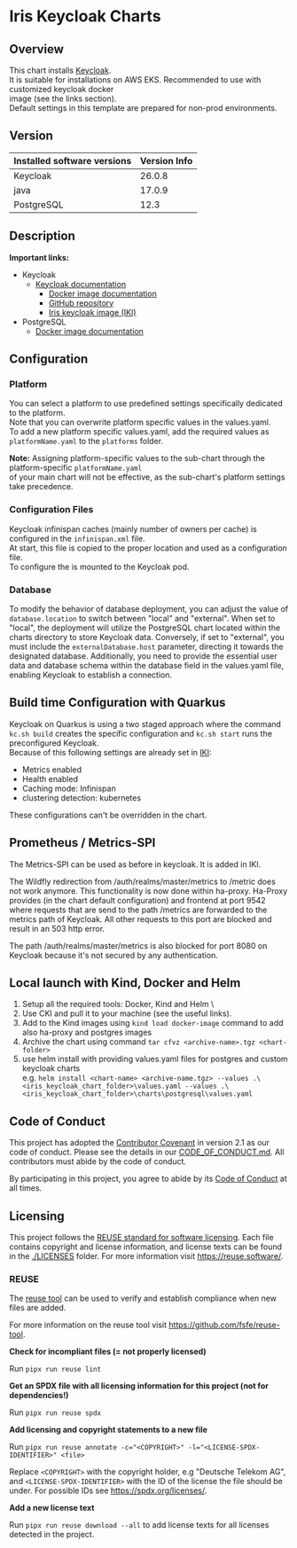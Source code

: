 <!--
SPDX-FileCopyrightText: 2023 Deutsche Telekom AG

SPDX-License-Identifier: CC0-1.0    
-->

# Iris Keycloak Charts

## Overview

This chart installs [Keycloak](https://www.keycloak.org/documentation.html). \
It is suitable for installations on AWS EKS. Recommended to use with customized keycloak docker \
image (see the links section). \
Default settings in this template are prepared for non-prod environments.

## Version

| Installed software versions | Version Info |    
|-----------------------------|--------------|
| Keycloak                    | 26.0.8       |
| java                        | 17.0.9       |
| PostgreSQL                  | 12.3         |

## Description

**Important links:**

- Keycloak
  - [Keycloak documentation](https://www.keycloak.org/docs/latest/release_notes/index.html#keycloak-26-0-0)
    - [Docker image documentation](https://hub.docker.com/r/jboss/keycloak/)
    - [GitHub repository](https://github.com/keycloak/keycloak)
    - [Iris keycloak image (IKI)](https://github.com/telekom/iris-image)
- PostgreSQL
    - [Docker image documentation](https://hub.docker.com/_/postgres)

## Configuration

### Platform

You can select a platform to use predefined settings specifically dedicated to the platform. \
Note that you can overwrite platform specific values in the values.yaml. \
To add a new platform specific values.yaml, add the required values as `platformName.yaml` to the `platforms` folder.

**Note:** Assigning platform-specific values to the sub-chart through the platform-specific `platformName.yaml` \
of your main chart will not be effective, as the sub-chart's platform settings take precedence.

### Configuration Files

Keycloak infinispan caches (mainly number of owners per cache) is configured in the `infinispan.xml` file. \
At start, this file is copied to the proper location and used as a configuration file. \
To configure the is mounted to the Keycloak pod.

### Database

To modify the behavior of database deployment, you can adjust the value of `database.location` to switch between "local"
and "external". When set to "local", the deployment will utilize the PostgreSQL chart located within the charts
directory to store Keycloak data. Conversely, if set to "external", you must include the `externalDatabase.host`
parameter, directing it towards the designated database. Additionally, you need to provide the essential user data and
database schema within the database field in the values.yaml file, enabling Keycloak to establish a connection.

## Build time Configuration with Quarkus

Keycloak on Quarkus is using a two staged approach where the command `kc.sh build` creates the specific configuration
and `kc.sh start` runs the preconfigured Keycloak. \
Because of this following settings are already set in [IKI](https://github.com/telekom/iris-image):

- Metrics enabled
- Health enabled
- Caching mode: Infinispan
- clustering detection: kubernetes

These configurations can't be overridden in the chart.

## Prometheus / Metrics-SPI

The Metrics-SPI can be used as before in keycloak. It is added in IKI.

The Wildfly redirection from /auth/realms/master/metrics to /metric does not work anymore. This functionality is now
done within ha-proxy.
Ha-Proxy provides (in the chart default configuration) and frontend at port 9542 where requests that are send to the
path /metrics are forwarded to the metrics path of Keycloak.
All other requests to this port are blocked and result in an 503 http error.

The path /auth/realms/master/metrics is also blocked for port 8080 on Keycloak because it's not secured by any
authentication.

## Local launch with Kind, Docker and Helm

1. Setup all the required tools: Docker, Kind and Helm \
2. Use CKI and pull it to your machine (see the useful links).
3. Add to the Kind images using `kind load docker-image` command  to add also ha-proxy and postgres images
4. Archive the chart using command `tar cfvz <archive-name>.tgz <chart-folder>`
5. use helm install with providing values.yaml files for postgres and custom keycloak charts \
   e.g. `helm install <chart-name> <archive-name.tgz> --values .\<iris_keycloak_chart_folder>\values.yaml --values .\<iris_keycloak_chart_folder>\charts\postgresql\values.yaml`

## Code of Conduct

This project has adopted the [Contributor Covenant](https://www.contributor-covenant.org/) in version 2.1 as our code of conduct. Please see the details in our [CODE_OF_CONDUCT.md](CODE_OF_CONDUCT.md). All contributors must abide by the code of conduct.

By participating in this project, you agree to abide by its [Code of Conduct](./CODE_OF_CONDUCT.md) at all times.

## Licensing

This project follows the [REUSE standard for software licensing](https://reuse.software/).
Each file contains copyright and license information, and license texts can be found in the [./LICENSES](./LICENSES) folder. For more information visit https://reuse.software/.

### REUSE

The [reuse tool](https://github.com/fsfe/reuse-tool) can be used to verify and establish compliance when new files are added. 

For more information on the reuse tool visit https://github.com/fsfe/reuse-tool.

**Check for incompliant files (= not properly licensed)**

Run `pipx run reuse lint`

**Get an SPDX file with all licensing information for this project (not for dependencies!)**

Run `pipx run reuse spdx`

**Add licensing and copyright statements to a new file**

Run `pipx run reuse annotate -c="<COPYRIGHT>" -l="<LICENSE-SPDX-IDENTIFIER>" <file>`

Replace `<COPYRIGHT>` with the copyright holder, e.g "Deutsche Telekom AG", and `<LICENSE-SPDX-IDENTIFIER>` with the ID of the license the file should be under. For possible IDs see https://spdx.org/licenses/.

**Add a new license text**

Run `pipx run reuse download --all` to add license texts for all licenses detected in the project.